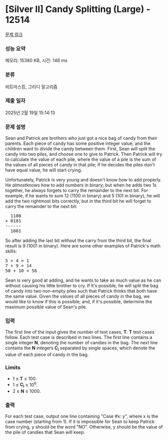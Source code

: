 # [Silver II] Candy Splitting (Large) - 12514 

[문제 링크](https://www.acmicpc.net/problem/12514) 

### 성능 요약

메모리: 15380 KB, 시간: 148 ms

### 분류

비트마스킹, 그리디 알고리즘

### 제출 일자

2025년 2월 19일 15:14:13

### 문제 설명

<p>Sean and Patrick are brothers who just got a nice bag of candy from their parents. Each piece of candy has some positive integer value, and the children want to divide the candy between them. First, Sean will split the candy into two piles, and choose one to give to Patrick. Then Patrick will try to calculate the value of each pile, where the value of a pile is the sum of the values of all pieces of candy in that pile; if he decides the piles don't have equal value, he will start crying.</p>

<p>Unfortunately, Patrick is very young and doesn't know how to add properly. He <em>almost</em>knows how to add numbers in binary; but when he adds two 1s together, he always forgets to carry the remainder to the next bit. For example, if he wants to sum 12 (1100 in binary) and 5 (101 in binary), he will add the two rightmost bits correctly, but in the third bit he will forget to carry the remainder to the next bit:</p>

<pre>  1100
+ 0101
------
  1001
</pre>

<p>So after adding the last bit without the carry from the third bit, the final result is 9 (1001 in binary). Here are some other examples of Patrick's math skills:</p>

<pre>5 + 4 = 1
7 + 9 = 14
50 + 10 = 56
</pre>

<p>Sean is very good at adding, and he wants to take as much value as he can without causing his little brother to cry. If it's possible, he will split the bag of candy into two non-empty piles such that Patrick thinks that both have the same value. Given the values of all pieces of candy in the bag, we would like to know if this is possible; and, if it's possible, determine the maximum possible value of Sean's pile.</p>

### 입력 

 <p>The first line of the input gives the number of test cases, <strong>T</strong>.  <strong>T</strong> test cases follow. Each test case is described in two lines. The first line contains a single integer <strong>N</strong>, denoting the number of candies in the bag. The next line contains the <strong>N</strong> integers <strong>C<sub>i</sub></strong> separated by single spaces, which denote the value of each piece of candy in the bag.</p>

<h3>Limits</h3>

<ul>
	<li>1 ≤ <strong>T</strong> ≤ 100.</li>
	<li>1 ≤ <strong>C<sub>i</sub></strong> ≤ 10<sup>6</sup>.</li>
	<li>2 ≤ <strong>N</strong> ≤ 1000.</li>
</ul>

### 출력 

 <p>For each test case, output one line containing "Case #x: y", where x is the case number (starting from 1). If it is impossible for Sean to keep Patrick from crying, y should be the word "NO". Otherwise, y should be the value of the pile of candies that Sean will keep.</p>

